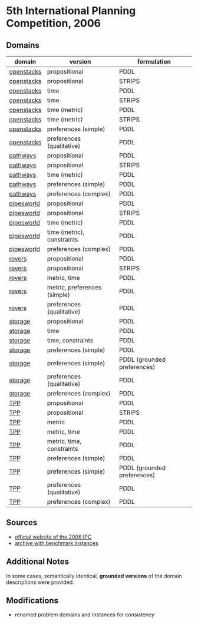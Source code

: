 # 5th International Planning Competition, 2006

## Domains

| domain | version | formulation |
|--------|---------|--------|
| [openstacks](domains/openstacks-propositional) | propositional | PDDL |
| [openstacks](domains/openstacks-propositional-strips) | propositional | STRIPS |
| [openstacks](domains/openstacks-time) | time | PDDL |
| [openstacks](domains/openstacks-time-strips) | time | STRIPS |
| [openstacks](domains/openstacks-time-metric) | time (metric) | PDDL |
| [openstacks](domains/openstacks-time-metric-strips) | time (metric) | STRIPS |
| [openstacks](domains/openstacks-preferences-simple) | preferences (simple) | PDDL |
| [openstacks](domains/openstacks-preferences-qualitative) | preferences (qualitative) | PDDL |
| [pathways](domains/pathways-propositional) | propositional | PDDL |
| [pathways](domains/pathways-propositional-strips) | propositional | STRIPS |
| [pathways](domains/pathways-time-metric) | time (metric) | PDDL |
| [pathways](domains/pathways-preferences-simple) | preferences (simple) | PDDL |
| [pathways](domains/pathways-preferences-complex) | preferences (complex) | PDDL |
| [pipesworld](domains/pipesworld-propositional) | propositional | PDDL |
| [pipesworld](domains/pipesworld-propositional-strips) | propositional | STRIPS |
| [pipesworld](domains/pipesworld-time-metric) | time (metric) | PDDL |
| [pipesworld](domains/pipesworld-time-metric-constraints) | time (metric), constraints | PDDL |
| [pipesworld](domains/pipesworld-preferences-complex) | preferences (complex) | PDDL |
| [rovers](domains/rovers-propositional) | propositional | PDDL |
| [rovers](domains/rovers-propositional-strips) | propositional | STRIPS |
| [rovers](domains/rovers-metric-time) | metric, time | PDDL |
| [rovers](domains/rovers-metric-preferences-simple) | metric, preferences (simple) | PDDL |
| [rovers](domains/rovers-preferences-qualitative) | preferences (qualitative) | PDDL |
| [storage](domains/storage-propositional) | propositional | PDDL |
| [storage](domains/storage-time) | time | PDDL |
| [storage](domains/storage-time-constraints) | time, constraints | PDDL |
| [storage](domains/storage-preferences-simple) | preferences (simple) | PDDL |
| [storage](domains/storage-preferences-simple-grounded-preferences) | preferences (simple) | PDDL (grounded preferences) |
| [storage](domains/storage-preferences-qualitative) | preferences (qualitative) | PDDL |
| [storage](domains/storage-preferences-complex) | preferences (complex) | PDDL |
| [TPP](domains/tpp-propositional) | propositional | PDDL |
| [TPP](domains/tpp-propositional-strips) | propositional | STRIPS |
| [TPP](domains/tpp-metric) | metric | PDDL |
| [TPP](domains/tpp-metric-time) | metric, time | PDDL |
| [TPP](domains/tpp-metric-time-constraints) | metric, time, constraints | PDDL |
| [TPP](domains/tpp-preferences-simple) | preferences (simple) | PDDL |
| [TPP](domains/tpp-preferences-simple-grounded-preferences) | preferences (simple) | PDDL (grounded preferences) |
| [TPP](domains/tpp-preferences-qualitative) | preferences (qualitative) | PDDL |
| [TPP](domains/tpp-preferences-complex) | preferences (complex) | PDDL |

## Sources

* [official website of the 2006 IPC][1]
* [archive with benchmark instances][2]

## Additional Notes

In some cases, semantically identical, **grounded versions** of the domain descriptions were provided.

## Modifications

* renamed problem domains and instances for consistency




[1]:http://ipc06.icaps-conference.org/
[2]:http://ipc06.icaps-conference.org/deterministic/IPC5-domains.tgz
